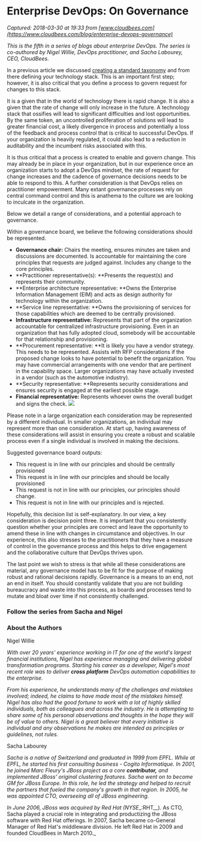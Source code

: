 # Enterprise DevOps: On Governance

_Captured: 2018-03-30 at 19:33 from [www.cloudbees.com](https://www.cloudbees.com/blog/enterprise-devops-governance)_

_This is the fifth in a series of blogs about enterprise DevOps. The series is co-authored by Nigel Willie, DevOps practitioner, and Sacha Labourey, CEO, CloudBees._

In a previous article we discussed [creating a standard taxonomy](https://www.cloudbees.com/blog/enterprise-devops-i-wouldn%E2%80%99t-start-here-understand-your-devops-starting-point) and from there defining your technology stack. This is an important first step; however, it is also critical that you define a process to govern request for changes to this stack.

It is a given that in the world of technology there is rapid change. It is also a given that the rate of change will only increase in the future. A technology stack that ossifies will lead to significant difficulties and lost opportunities. By the same token, an uncontrolled proliferation of solutions will lead to greater financial cost, a likely divergence in process and potentially a loss of the feedback and process control that is critical to successful DevOps. If your organization is heavily regulated, it could also lead to a reduction in auditability and the incumbent risks associated with this.

It is thus critical that a process is created to enable and govern change. This may already be in place in your organization, but in our experience once an organization starts to adopt a DevOps mindset, the rate of request for change increases and the cadence of governance decisions needs to be able to respond to this. A further consideration is that DevOps relies on practitioner empowerment. Many extant governance processes rely on central command control and this is anathema to the culture we are looking to inculcate in the organization.

Below we detail a range of considerations, and a potential approach to governance.

Within a governance board, we believe the following considerations should be represented.

  * **Governance ****chair****:** Chairs the meeting, ensures minutes are taken and discussions are documented. Is accountable for maintaining the core principles that requests are judged against. Includes any change to the core principles.
  * **Practitioner representative(s): **Presents the request(s) and represents their community.
  * **Enterprise architecture representative: **Owns the Enterprise Information Management (EIM) and acts as design authority for technology within the organization.
  * **Service line representative: **Owns the provisioning of services for those capabilities which are deemed to be centrally provisioned.
  * **Infrastructure representative:** Represents that part of the organization accountable for centralized infrastructure provisioning. Even in an organization that has fully adopted cloud, somebody will be accountable for that relationship and provisioning.
  * **Procurement representative: **It is likely you have a vendor strategy. This needs to be represented. Assists with RFP considerations if the proposed change looks to have potential to benefit the organization. You may have commercial arrangements with one vendor that are pertinent in the capability space. Larger organizations may have actually invested in a vendor (such as the automotive industry).
  * **Security representative: **Represents security considerations and ensures security is engaged at the earliest possible stage.
  * **Financial representative:** Represents whoever owns the overall budget and signs the check.
![](https://www.cloudbees.com/sites/default/files/devops-governance.png)

Please note in a large organization each consideration may be represented by a different individual. In smaller organizations, an individual may represent more than one consideration. At start up, having awareness of these considerations will assist in ensuring you create a robust and scalable process even if a single individual is involved in making the decisions.

Suggested governance board outputs:

  * This request is in line with our principles and should be centrally provisioned
  * This request is in line with our principles and should be locally provisioned
  * This request is not in line with our principles, our principles should change.
  * This request is not in line with our principles and is rejected.

Hopefully, this decision list is self-explanatory. In our view, a key consideration is decision point three. It is important that you consistently question whether your principles are correct and leave the opportunity to amend these in line with changes in circumstance and objectives. In our experience, this also stresses to the practitioners that they have a measure of control in the governance process and this helps to drive engagement and the collaborative culture that DevOps thrives upon.

The last point we wish to stress is that while all these considerations are material, any governance model has to be fit for the purpose of making robust and rational decisions rapidly. Governance is a means to an end, not an end in itself. You should constantly validate that you are not building bureaucracy and waste into this process, as boards and processes tend to mutate and bloat over time if not consistently challenged.

### Follow the series from Sacha and Nigel

### About the Authors

Nigel Willie

_With over 20 years' experience working in IT for one of the world's largest financial institutions, Nigel has experience managing and delivering global transformation programs. Starting his career as a developer, Nigel's most recent role was to deliver __cross platform__ DevOps automation capabilities to the enterprise._

_From his experience, he understands many of the challenges and mistakes involved; indeed, he claims to have made most of the mistakes himself. Nigel has also had the good fortune to work with a lot of highly skilled individuals, both as colleagues and across the industry. He is attempting to share some of his personal observations and thoughts in the hope they will be of value to others. Nigel is a great believer that every initiative is individual and any observations he makes are intended as principles or guidelines, not rules._

Sacha Labourey

_Sacha is a native of Switzerland and graduated in 1999 from EPFL. While at EPFL, he started his first consulting business - Cogito Informatique. In 2001, he joined Marc Fleury's JBoss project as a core __contributor,__ and implemented JBoss' original clustering features. Sacha went on to become GM for JBoss Europe. In this role, he led the strategy and helped to recruit the partners that fueled the company's growth in that region. In 2005, he was appointed CTO, overseeing all of JBoss engineering._

_In June 2006, JBoss was acquired by Red Hat (NYSE__:RHT__). As CTO, Sacha played a crucial role in integrating and productizing the JBoss software with Red Hat offerings. In 2007, Sacha became co-General Manager of Red Hat's middleware division. He left Red Hat in 2009 and founded CloudBees in March 2010._
